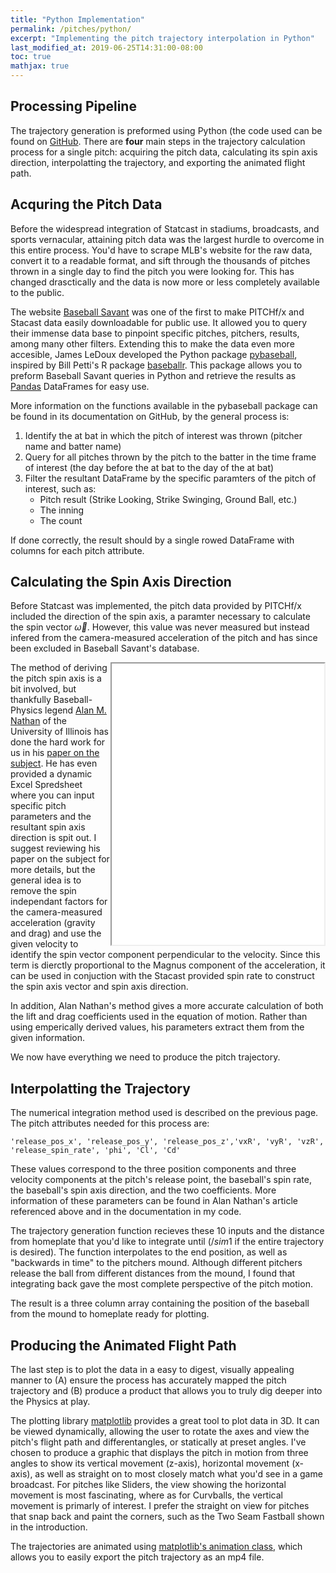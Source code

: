 ```yaml
---
title: "Python Implementation"
permalink: /pitches/python/
excerpt: "Implementing the pitch trajectory interpolation in Python"
last_modified_at: 2019-06-25T14:31:00-08:00
toc: true
mathjax: true
---
```

## Processing Pipeline
The trajectory generation is preformed using Python (the code used can be found on [GitHub](https://github.com/gabes135). There are **four** main steps in the trajectory calculation process for a single pitch: acquiring the pitch data, calculating its spin axis direction, interpolatting the trajectory, and exporting the animated flight path.

## Acquring the Pitch Data
Before the widespread integration of Statcast in stadiums, broadcasts, and sports vernacular, attaining pitch data was the largest hurdle to overcome in this entire process. You'd have to scrape MLB's website for the raw data, convert it to a readable format, and sift through the thousands of pitches thrown in a single day to find the pitch you were looking for. This has changed drasctically and the data is now more or less completely available to the public.

The website [Baseball Savant](https://baseballsavant.mlb.com/) was one of the first to make PITCHf/x and Stacast data easily downloadable for public use. It allowed you to query their immense data base to pinpoint specific pitches, pitchers, results, among many other filters. Extending this to make the data even more accesible, James LeDoux developed the Python package [pybaseball](https://github.com/jldbc/pybaseball), inspired by Bill Petti's R package [baseballr](https://github.com/billpetti/baseballr). This package allows you to preform Baseball Savant queries in Python and retrieve the results as [Pandas](https://pandas.pydata.org/) DataFrames for easy use. 

More information on the functions available in the pybaseball package can be found in its documentation on GitHub, by the general process is:
1. Identify the at bat in which the pitch of interest was thrown (pitcher name and batter name)
2. Query for all pitches thrown by the pitch to the batter in the time frame of interest (the day before the at bat to the day of the at bat)
3. Filter the resultant DataFrame by the specific paramters of the pitch of interest, such as:
	* Pitch result (Strike Looking, Strike Swinging, Ground Ball, etc.)
	* The inning
	* The count

If done correctly, the result should by a single rowed DataFrame with columns for each pitch attribute.

## Calculating the Spin Axis Direction
Before Statcast was implemented, the pitch data provided by PITCHf/x included the direction of the spin axis, a paramter necessary to calculate the spin vector $\vec{\omega}$. However, this value was never measured but instead infered from the camera-measured acceleration of the pitch and has since been excluded in Baseball Savant's database. 


<iframe 
	align="right" 
	id="nathan"
    title="Spin Axis Paper"
    width="340"
    height="450"
    src="/assets/pitches/alan_nathan.pdf">
</iframe>

The method of deriving the pitch spin axis is a bit involved, but thankfully Baseball-Physics legend [Alan M. Nathan](http://baseball.physics.illinois.edu/) of the University of Illinois has done the hard work for us in his [paper on the subject](http://baseball.physics.illinois.edu/trackman/SpinAxis.pdf). He has even provided a dynamic Excel Spredsheet where you can input specific pitch parameters and the resultant spin axis direction is spit out. I suggest reviewing his paper on the subject for more details, but the general idea is to remove the spin independant factors for the camera-measured acceleration (gravity and drag) and use the given velocity to identify the spin vector component perpendicular to the velocity. Since this term is dierctly proportional to the Magnus component of the acceleration, it can be used in conjuction with the Stacast provided spin rate to construct the spin axis vector and spin axis direction. 

In addition, Alan Nathan's method gives a more accurate calculation of both the lift and drag coefficients used in the equation of motion. Rather than using emperically derived values, his parameters extract them from the given information.

We now have everything we need to produce the pitch trajectory.

## Interpolatting the Trajectory
The numerical integration method used is described on the previous page. The pitch attributes needed for this process are:

`'release_pos_x', 'release_pos_y', 'release_pos_z','vxR', 'vyR', 'vzR', 'release_spin_rate', 'phi', 'Cl', 'Cd'`

These values correspond to the three position components and three velocity components at the pitch's release point, the baseball's spin rate, the baseball's spin axis direction, and the two coefficients. More information of these parameters can be found in Alan Nathan's article referenced above and in the documentation in my code.

The trajectory generation function recieves these 10 inputs and the distance from homeplate that you'd like to integrate until ($/sim 1$ if the entire trajectory is desired). The function interpolates to the end position, as well as "backwards in time" to the pitchers mound. Although different pitchers release the ball from different distances from the mound, I found that integrating back gave the most complete perspective of the pitch motion.

The result is a three column array containing the position of the baseball from the mound to homeplate ready for plotting. 

## Producing the Animated Flight Path
The last step is to plot the data in a easy to digest, visually appealing manner to (A) ensure the process has accurately mapped the pitch trajectory and (B) produce a product that allows you to truly dig deeper into the Physics at play.

The plotting library [matplotlib](https://matplotlib.org/) provides a great tool to plot data in 3D. It can be viewed dynamically, allowing the user to rotate the axes and view the pitch's flight path and differentangles, or statically at preset angles. I've chosen to produce a graphic that displays the pitch in motion from three angles to show its vertical movement (z-axis), horizontal movement (x-axis), as well as straight on to most closely match what you'd see in a game broadcast. For pitches like Sliders, the view showing the horizontal movement is most fascinating, where as for Curvballs, the vertical movement is primarly of interest. I prefer the straight on view for pitches that snap back and paint the corners, such as the Two Seam Fastball shown in the introduction.

The trajectories are animated using [matplotlib's animation class](https://matplotlib.org/3.1.1/api/animation_api.html), which allows you to easily export the pitch trajectory as an mp4 file. 

